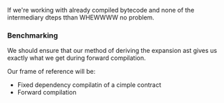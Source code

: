If we're working with already compiled bytecode and none of the intermediary dteps tthan WHEWWWW no problem.

### Benchmarking
We should ensure that our method of deriving the expansion ast gives us exactly what we get during forward compilation.

Our frame of reference will be:
- Fixed dependency compilatin of a cimple contract
- Forward compilation
